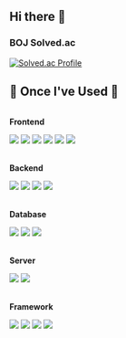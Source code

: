 ## Hi there 👋


### BOJ Solved.ac

[![Solved.ac Profile](http://mazassumnida.wtf/api/generate_badge?boj=ruan623)](https://solved.ac/ruan623)


## 🔨 Once I've Used 🔨
<div style="display:flex; flex-direction:column; align-items:flex-start;">
 <!-- Frontend -->
    <p><strong>Frontend</strong></p>
    <div>
        <img src="https://img.shields.io/badge/HTML5-E34F26?style=for-the-badge&logo=html5&logoColor=white"> 
        <img src="https://img.shields.io/badge/CSS-1572B6?style=for-the-badge&logo=css&logoColor=white"> 
        <img src="https://img.shields.io/badge/JavaScript-F7DF1E?style=for-the-badge&logo=javascript&logoColor=black"> 
        <img src="https://img.shields.io/badge/BootStrap-7952B3?style=for-the-badge&logo=bootstrap&logoColor=white">
        <img src="https://img.shields.io/badge/React-61DAFB?style=for-the-badge&logo=react&logoColor=white">
        <img src="https://img.shields.io/badge/Next.JS-000000?style=for-the-badge&logo=nextdotjs&logoColor=white">
    </div>
  <!-- Backend -->
  <br>
    <p><strong>Backend</strong></p>
  <div>
    <img src="https://img.shields.io/badge/Java-000000?style=for-the-badge&logo=openjdk&logoColor=white">
    <img src="https://img.shields.io/badge/Express_JS-000000?style=for-the-badge&logo=express&logoColor=white">
    <img src="https://img.shields.io/badge/Node_JS-5FA04E?style=for-the-badge&logo=nodedotjs&logoColor=white">
    <img src="https://img.shields.io/badge/Python-3776AB?style=for-the-badge&logo=python&logoColor=white">
  </div>
  <!-- Database -->
  <br>
    <p><strong>Database</strong></p>
  <div>
    <img src="https://img.shields.io/badge/mysql-4479A1?style=for-the-badge&logo=mysql&logoColor=white"> 
        <img src="https://img.shields.io/badge/firebase-FFCA28?style=for-the-badge&logo=firebase&logoColor=white">
    <img src="https://img.shields.io/badge/MariaDB-003545?style=for-the-badge&logo=mariadb&logoColor=white">
  </div>
    <!-- Server -->
  <br>
    <p><strong>Server</strong></p>
    <div>
        <img src="https://img.shields.io/badge/linux-FCC624?style=for-the-badge&logo=linux&logoColor=black"> 
      <img src="https://img.shields.io/badge/Ubuntu-E95420?style=for-the-badge&logo=ubuntu&logoColor=white">
    </div>
  <br>
  <p><strong>Framework</strong></p>
  <div>
    <img src="https://img.shields.io/badge/Spring-6DB33F?style=for-the-badge&logo=spring&logoColor=white">
    <img src="https://img.shields.io/badge/Spring_Boot-6DB33F?style=for-the-badge&logo=springboot&logoColor=white">
    <img src="https://img.shields.io/badge/Vercel-000000?style=for-the-badge&logo=vercel&logoColor=white">
    <img src="https://img.shields.io/badge/BootStrap-7952B3?style=for-the-badge&logo=bootstrap&logoColor=white">
  </div>
</div>
